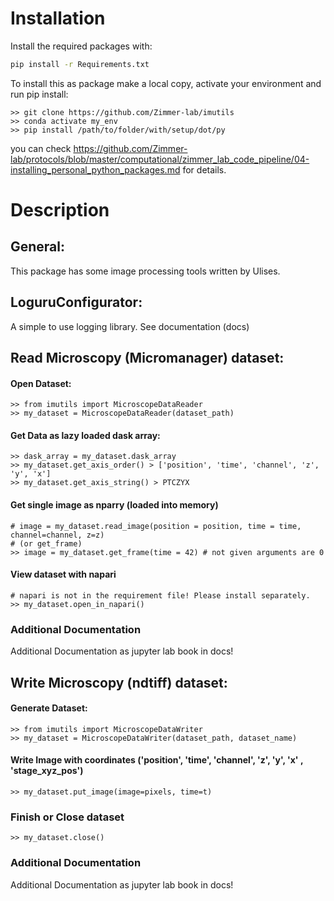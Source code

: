 # Installation

Install the required packages with:
```sh
pip install -r Requirements.txt
```

To install this as package make a local copy, activate your environment and run pip install:
```
>> git clone https://github.com/Zimmer-lab/imutils
>> conda activate my_env
>> pip install /path/to/folder/with/setup/dot/py
```
you can check
https://github.com/Zimmer-lab/protocols/blob/master/computational/zimmer_lab_code_pipeline/04-installing_personal_python_packages.md
for details.

# Description
## General:
This package has some image processing tools written by Ulises.
## LoguruConfigurator:
A simple to use logging library.
See documentation (docs)
## Read Microscopy (Micromanager) dataset:
#### Open Dataset:
```
>> from imutils import MicroscopeDataReader
>> my_dataset = MicroscopeDataReader(dataset_path)
```
#### Get Data as lazy loaded dask array:
```
>> dask_array = my_dataset.dask_array
>> my_dataset.get_axis_order() > ['position', 'time', 'channel', 'z', 'y', 'x']
>> my_dataset.get_axis_string() > PTCZYX
```
#### Get single image as nparry (loaded into memory)
```
# image = my_dataset.read_image(position = position, time = time, channel=channel, z=z)
# (or get_frame)
>> image = my_dataset.get_frame(time = 42) # not given arguments are 0
```
#### View dataset with napari
```
# napari is not in the requirement file! Please install separately.
>> my_dataset.open_in_napari()
```
### Additional Documentation
Additional Documentation as jupyter lab book in docs!

## Write Microscopy (ndtiff) dataset:
#### Generate Dataset:
```
>> from imutils import MicroscopeDataWriter
>> my_dataset = MicroscopeDataWriter(dataset_path, dataset_name)
```
#### Write Image with coordinates ('position', 'time', 'channel', 'z', 'y', 'x' , 'stage_xyz_pos')
```
>> my_dataset.put_image(image=pixels, time=t)
```
### Finish or Close dataset
```
>> my_dataset.close()
```
### Additional Documentation
Additional Documentation as jupyter lab book in docs!
